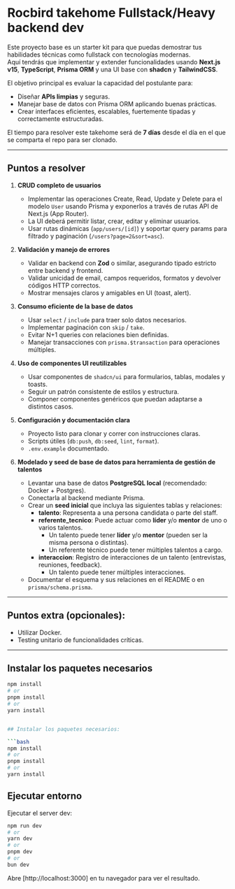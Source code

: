# Rocbird takehome Fullstack/Heavy backend dev

Este proyecto base es un starter kit para que puedas demostrar tus habilidades técnicas como fullstack con tecnologías modernas.  
Aquí tendrás que implementar y extender funcionalidades usando **Next.js v15**, **TypeScript**, **Prisma ORM** y una UI base con **shadcn** y **TailwindCSS**.

El objetivo principal es evaluar la capacidad del postulante para:  
- Diseñar **APIs limpias** y seguras.  
- Manejar base de datos con Prisma ORM aplicando buenas prácticas.  
- Crear interfaces eficientes, escalables, fuertemente tipadas y correctamente estructuradas.  

El tiempo para resolver este takehome será de **7 días** desde el día en el que se comparta el repo para ser clonado.

---

## Puntos a resolver

1. **CRUD completo de usuarios**  
   - Implementar las operaciones Create, Read, Update y Delete para el modelo `User` usando Prisma y exponerlos a través de rutas API de Next.js (App Router).  
   - La UI deberá permitir listar, crear, editar y eliminar usuarios.  
   - Usar rutas dinámicas (`app/users/[id]`) y soportar query params para filtrado y paginación (`/users?page=2&sort=asc`).

2. **Validación y manejo de errores**  
   - Validar en backend con **Zod** o similar, asegurando tipado estricto entre backend y frontend.  
   - Validar unicidad de email, campos requeridos, formatos y devolver códigos HTTP correctos.  
   - Mostrar mensajes claros y amigables en UI (toast, alert).

3. **Consumo eficiente de la base de datos**  
   - Usar `select` / `include` para traer solo datos necesarios.  
   - Implementar paginación con `skip` / `take`.  
   - Evitar N+1 queries con relaciones bien definidas.  
   - Manejar transacciones con `prisma.$transaction` para operaciones múltiples.

4. **Uso de componentes UI reutilizables**  
   - Usar componentes de `shadcn/ui` para formularios, tablas, modales y toasts.  
   - Seguir un patrón consistente de estilos y estructura.  
   - Componer componentes genéricos que puedan adaptarse a distintos casos.

5. **Configuración y documentación clara**  
   - Proyecto listo para clonar y correr con instrucciones claras.  
   - Scripts útiles (`db:push`, `db:seed`, `lint`, `format`).  
   - `.env.example` documentado.

6. **Modelado y seed de base de datos para herramienta de gestión de talentos**  
   - Levantar una base de datos **PostgreSQL local** (recomendado: Docker + Postgres).  
   - Conectarla al backend mediante Prisma.  
   - Crear un **seed inicial** que incluya las siguientes tablas y relaciones:
     - **talento**: Representa a una persona candidata o parte del staff.  
     - **referente_tecnico**: Puede actuar como **líder** y/o **mentor** de uno o varios talentos.  
       - Un talento puede tener **líder** y/o **mentor** (pueden ser la misma persona o distintas).  
       - Un referente técnico puede tener múltiples talentos a cargo.  
     - **interaccion**: Registro de interacciones de un talento (entrevistas, reuniones, feedback).  
       - Un talento puede tener múltiples interacciones.
   - Documentar el esquema y sus relaciones en el README o en `prisma/schema.prisma`.  

---

## Puntos extra (opcionales):

- Utilizar Docker.  
- Testing unitario de funcionalidades críticas.  

---

## Instalar los paquetes necesarios

```bash
npm install
# or
pnpm install
# or
yarn install


## Instalar los paquetes necesarios: 

```bash
npm install
# or
pnpm install
# or
yarn install
```

## Ejecutar entorno

Ejecutar el server dev:

```bash
npm run dev
# or
yarn dev
# or
pnpm dev
# or
bun dev
```

Abre [http://localhost:3000] en tu navegador para ver el resultado.